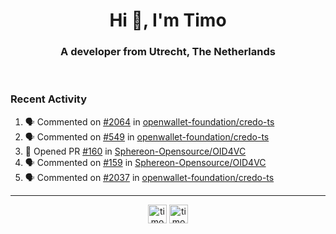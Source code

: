 <h1 align="center">Hi 👋, I'm Timo</h1>
<h3 align="center">A developer from Utrecht, The Netherlands</h3>
<br/>
<!-- https://github.com/rahuldkjain/github-profile-readme-generator --!>

<!--  <p align="left"><img src="https://github-readme-stats.vercel.app/api?username=timoglastra&show_icons=true&count_private=true&" alt="timoglastra" /></p> --!>

<!--
Github language stats
<p align="left"><img src="https://github-readme-stats.vercel.app/api/top-langs/?username=timoglastra&layout=compact" alt="timoglastra" /><p>
-->

<!-- Codestats language stats -->
<!-- <p align="left"><img src="https://codestats-readme.vercel.app/api/top-langs/?username=timoglastra&layout=compact&language_count=12" alt="timoglastra" /><p>    --!>
  
<h3>Recent Activity</h3>

<!--START_SECTION:activity-->
1. 🗣 Commented on [#2064](https://github.com/openwallet-foundation/credo-ts/issues/2064#issuecomment-2429382347) in [openwallet-foundation/credo-ts](https://github.com/openwallet-foundation/credo-ts)
2. 🗣 Commented on [#549](https://github.com/openwallet-foundation/credo-ts/issues/549#issuecomment-2415873964) in [openwallet-foundation/credo-ts](https://github.com/openwallet-foundation/credo-ts)
3. 💪 Opened PR [#160](https://github.com/Sphereon-Opensource/OID4VC/pull/160) in [Sphereon-Opensource/OID4VC](https://github.com/Sphereon-Opensource/OID4VC)
4. 🗣 Commented on [#159](https://github.com/Sphereon-Opensource/OID4VC/pull/159#issuecomment-2413467075) in [Sphereon-Opensource/OID4VC](https://github.com/Sphereon-Opensource/OID4VC)
5. 🗣 Commented on [#2037](https://github.com/openwallet-foundation/credo-ts/pull/2037#issuecomment-2413450690) in [openwallet-foundation/credo-ts](https://github.com/openwallet-foundation/credo-ts)
<!--END_SECTION:activity-->

---

<p align="center">
<a href="https://twitter.com/timoglastra" target="blank"><img align="center" src="https://cdn.jsdelivr.net/npm/simple-icons@3.0.1/icons/twitter.svg" alt="timoglastra" height="30" width="30" /></a>
<a href="https://linkedin.com/in/timoglastra" target="blank"><img align="center" src="https://cdn.jsdelivr.net/npm/simple-icons@3.0.1/icons/linkedin.svg" alt="timoglastra" height="30" width="30" /></a>
</p>



